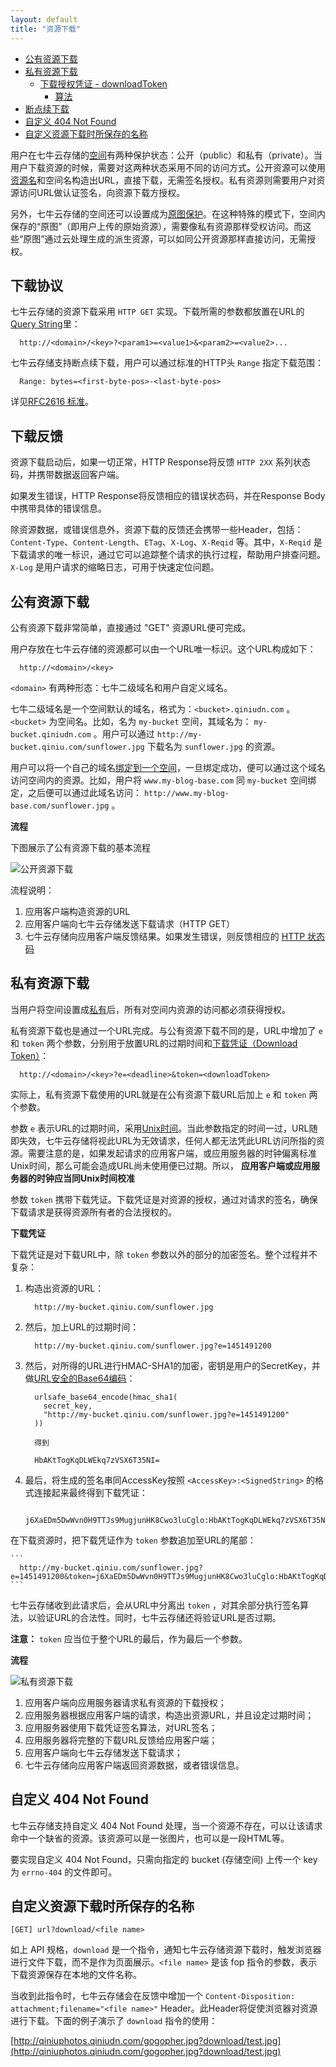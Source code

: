 ```yaml
---
layout: default
title: "资源下载"
---
```


- [公有资源下载](#public-download)
- [私有资源下载](#private-download)
    - [下载授权凭证 - downloadToken](#download-token)
        - [算法](#download-token-algorithm)
- [断点续下载](#download-by-range)
- [自定义 404 Not Found](#define-404-not-found)
- [自定义资源下载时所保存的名称](#define-download-friendly-name)


用户在七牛云存储的[空间]()有两种保护状态：公开（public）和私有（private）。当用户下载资源的时候，需要对这两种状态采用不同的访问方式。公开资源可以使用[资源名]()和空间名构造出URL，直接下载，无需签名授权。私有资源则需要用户对资源访问URL做认证签名，向资源下载方授权。

另外，七牛云存储的空间还可以设置成为[原图保护]()。在这种特殊的模式下，空间内保存的“原图”（即用户上传的原始资源），需要像私有资源那样受权访问。而这些“原图”通过云处理生成的派生资源，可以如同公开资源那样直接访问，无需授权。


<a name="download-proto"></a>

## 下载协议

七牛云存储的资源下载采用 `HTTP GET` 实现。下载所需的参数都放置在URL的[Query String]()里：

```
  http://<domain>/<key>?<param1>=<value1>&<param2>=<value2>...
```

七牛云存储支持断点续下载，用户可以通过标准的HTTP头 `Range` 指定下载范围：

```
  Range: bytes=<first-byte-pos>-<last-byte-pos>
```

详见[RFC2616 标准](<http://www.w3.org/Protocols/rfc2616/rfc2616-sec14.html#sec14.35>)。

<a name="download-response"></a>

## 下载反馈

资源下载启动后，如果一切正常，HTTP Response将反馈 `HTTP 2XX` 系列状态码，并携带数据返回客户端。

如果发生错误，HTTP Response将反馈相应的错误状态码，并在Response Body中携带具体的错误信息。

除资源数据，或错误信息外，资源下载的反馈还会携带一些Header，包括：`Content-Type`、`Content-Length`、`ETag`、`X-Log`、`X-Reqid` 等。其中，`X-Reqid` 是下载请求的唯一标识，通过它可以追踪整个请求的执行过程，帮助用户排查问题。 `X-Log` 是用户请求的缩略日志，可用于快速定位问题。


<a name="public-download"></a>

## 公有资源下载

公有资源下载非常简单，直接通过 "GET" 资源URL便可完成。

用户存放在七牛云存储的资源都可以由一个URL唯一标识。这个URL构成如下：

```
  http://<domain>/<key>
```

`<domain>` 有两种形态：七牛二级域名和用户自定义域名。

七牛二级域名是一个空间默认的域名，格式为：`<bucket>.qiniudn.com` 。 `<bucket>` 为空间名。比如，名为 `my-bucket` 空间，其域名为： `my-bucket.qiniudn.com` 。用户可以通过 `http://my-bucket.qiniu.com/sunflower.jpg` 下载名为 `sunflower.jpg` 的资源。

用户可以将一个自己的域名[绑定到一个空间]()，一旦绑定成功，便可以通过这个域名访问空间内的资源。比如，用户将 `www.my-blog-base.com` 同 `my-bucket` 空间绑定，之后便可以通过此域名访问： `http://www.my-blog-base.com/sunflower.jpg` 。


**流程**

下图展示了公有资源下载的基本流程

![公开资源下载](img/public-download.png)

流程说明：

1. 应用客户端构造资源的URL
1. 应用客户端向七牛云存储发送下载请求（HTTP GET）
1. 七牛云存储向应用客户端反馈结果。如果发生错误，则反馈相应的 [HTTP 状态码]()


<a name="private-download"></a>

## 私有资源下载

当用户将空间设置成[私有]()后，所有对空间内资源的访问都必须获得授权。

私有资源下载也是通过一个URL完成。与公有资源下载不同的是，URL中增加了 `e` 和 `token` 两个参数，分别用于放置URL的过期时间和[下载凭证（Download Token）]()：

```
  http://<domain>/<key>?e=<deadline>&token=<downloadToken>
```

实际上，私有资源下载使用的URL就是在公有资源下载URL后加上 `e` 和 `token` 两个参数。

参数 `e` 表示URL的过期时间，采用[Unix时间](http://en.wikipedia.org/wiki/Unix_time)。当此参数指定的时间一过，URL随即失效，七牛云存储将视此URL为无效请求，任何人都无法凭此URL访问所指的资源。需要注意的是，如果发起请求的应用客户端，或应用服务器的时钟偏离标准Unix时间，那么可能会造成URL尚未使用便已过期。所以， **应用客户端或应用服务器的时钟应当同Unix时间校准**

参数 `token` 携带下载凭证。下载凭证是对资源的授权，通过对请求的签名，确保下载请求是获得资源所有者的合法授权的。


<a name="download-token"></a>

**下载凭证**

下载凭证是对下载URL中，除 `token` 参数以外的部分的加密签名。整个过程并不复杂：

1. 构造出资源的URL：

    ```
      http://my-bucket.qiniu.com/sunflower.jpg
    ```

1. 然后，加上URL的过期时间：

    ```
      http://my-bucket.qiniu.com/sunflower.jpg?e=1451491200
    ```

1. 然后，对所得的URL进行HMAC-SHA1的加密，密钥是用户的SecretKey，并做[URL安全的Base64编码]()：

    ```
      urlsafe_base64_encode(hmac_sha1(
        secret_key, 
        "http://my-bucket.qiniu.com/sunflower.jpg?e=1451491200"
      ))

      得到

      HbAKtTogKqDLWEkq7zVSX6T35NI=
    ```

1. 最后，将生成的签名串同AccessKey按照 `<AccessKey>:<SignedString>` 的格式连接起来最终得到下载凭证：

    ```
      j6XaEDm5DwWvn0H9TTJs9MugjunHK8Cwo3luCglo:HbAKtTogKqDLWEkq7zVSX6T35NI=
    ```

在下载资源时，把下载凭证作为 `token` 参数追加至URL的尾部：

    ```
      http://my-bucket.qiniu.com/sunflower.jpg?e=1451491200&token=j6XaEDm5DwWvn0H9TTJs9MugjunHK8Cwo3luCglo:HbAKtTogKqDLWEkq7zVSX6T35NI=
    ```

七牛云存储收到此请求后，会从URL中分离出 `token` ，对其余部分执行签名算法，以验证URL的合法性。同时，七牛云存储还将验证URL是否过期。

**注意：** `token` 应当位于整个URL的最后，作为最后一个参数。



<a name="private-download-proc"></a>

**流程**

![私有资源下载](img/private-download.png)

1. 应用客户端向应用服务器请求私有资源的下载授权；
1. 应用服务器根据应用客户端的请求，构造出资源URL，并且设定过期时间；
1. 应用服务器使用下载凭证签名算法，对URL签名；
1. 应用服务器将完整的下载URL反馈给应用客户端；
1. 应用客户端向七牛云存储发送下载请求；
1. 七牛云存储向应用客户端返回资源数据，或者错误信息。



<a name="define-404-not-found"></a>

## 自定义 404 Not Found

七牛云存储支持自定义 404 Not Found 处理，当一个资源不存在，可以让该请求命中一个缺省的资源。该资源可以是一张图片，也可以是一段HTML等。

要实现自定义 404 Not Found，只需向指定的 bucket (存储空间) 上传一个 key 为 `errno-404` 的文件即可。



<a name="define-download-friendly-name"></a>

## 自定义资源下载时所保存的名称

    [GET] url?download/<file name>

如上 API 规格，`download` 是一个指令，通知七牛云存储资源下载时，触发浏览器进行文件下载，而不是作为页面展示。`<file name>` 是该 fop 指令的参数，表示下载资源保存在本地的文件名称。

当收到此指令时，七牛云存储会在反馈中增加一个 `Content-Disposition: attachment;filename="<file name>"` Header。此Header将促使浏览器对资源进行下载。下面的例子演示了 `download` 指令的使用：

  [http://qiniuphotos.qiniudn.com/gogopher.jpg?download/test.jpg](http://qiniuphotos.qiniudn.com/gogopher.jpg?download/test.jpg)
